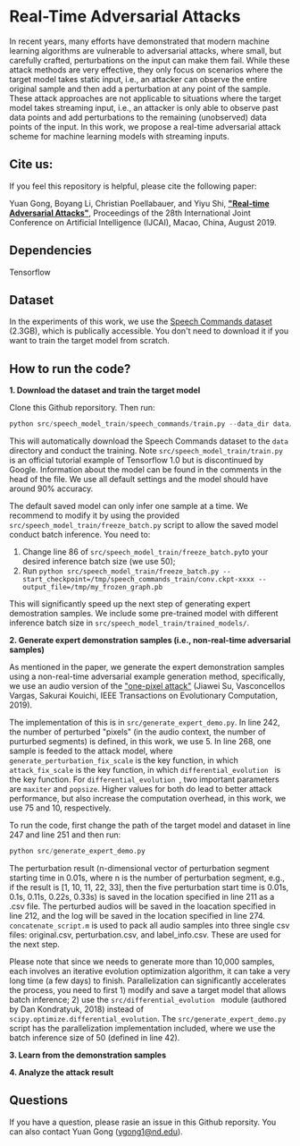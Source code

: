 
# Real-Time Adversarial Attacks
In recent years, many efforts have demonstrated that modern machine learning algorithms are vulnerable to adversarial attacks, where small, but carefully crafted, perturbations on the input can make them fail. While these attack methods are very effective, they only focus on scenarios where the target model takes static input, i.e., an attacker can observe the entire original sample and then add a perturbation at any point of the sample. These attack approaches are not applicable to situations where the target model takes streaming input, i.e., an attacker is only able to observe past data points and add perturbations to the remaining (unobserved) data points of the input. In this work, we propose a real-time adversarial attack scheme for machine learning models with streaming inputs.

## Cite us:  
If you feel this repository is helpful, please cite the following paper:

Yuan Gong, Boyang Li, Christian Poellabauer, and Yiyu Shi, **["Real-time Adversarial Attacks"](https://www.ijcai.org/Proceedings/2019/649)**, Proceedings of the 28th International Joint Conference on Artificial Intelligence (IJCAI), Macao, China, August 2019.

## Dependencies
Tensorflow 

## Dataset

In the experiments of this work, we use the [Speech Commands dataset](https://storage.cloud.google.com/download.tensorflow.org/data/speech_commands_v0.02.tar.gz) (2.3GB), which is publically accessible. You don't need to download it if you want to train the target model from scratch.

## How to run the code?
**1. Download the dataset and train the target model**

Clone this Github reporsitory. Then run:
```python
python src/speech_model_train/speech_commands/train.py --data_dir data/
``` 
This will automatically download the Speech Commands dataset to the ``data`` directory and conduct the training. Note ``src/speech_model_train/train.py`` is an official tutorial example of Tensorflow 1.0 but is discontinued by Google. Information about the model can be found in the comments in the head of the file. We use all default settings and the model should have around 90% accuracy. 

The default saved model can only infer one sample at a time. We recommend to modify it by using the provided ``src/speech_model_train/freeze_batch.py`` script to allow the saved model conduct batch inference. You need to: 
1) Change line 86 of ``src/speech_model_train/freeze_batch.py``to your desired inference batch size (we use 50); 
2) Run ``python src/speech_model_train/freeze_batch.py --start_checkpoint=/tmp/speech_commands_train/conv.ckpt-xxxx --output_file=/tmp/my_frozen_graph.pb
``

This will significantly speed up the next step of generating expert demostration samples. We include some pre-trained model with different inference batch size in ``src/speech_model_train/trained_models/``.

**2. Generate expert demonstration samples (i.e., non-real-time adversarial samples)**

 As mentioned in the paper, we generate the expert demonstration samples using a non-real-time adversarial example generation method, specifically, we use an audio version of the ["one-pixel attack"](https://arxiv.org/abs/1710.08864) (Jiawei Su, Vasconcellos Vargas, Sakurai Kouichi, IEEE Transactions on Evolutionary Computation, 2019). 

The implementation of this is in ``src/generate_expert_demo.py``.  In line 242, the number of perturbed "pixels" (in the audio context, the number of purturbed segments) is defined, in this work, we use 5. In line 268, one sample is feeded to the attack model, where ``generate_perturbation_fix_scale`` is the key function, in which ``attack_fix_scale`` is the key function, in which ``differential_evolution `` is the key function. For ``differential_evolution ``, two important parameters are ``maxiter`` and ``popsize``. Higher values for both do lead to better attack performance, but also increase the computation overhead, in this work, we use 75 and 10, respectively. 

To run the code, first change the path of the target model and dataset in line 247 and line 251 and then run:

```python
python src/generate_expert_demo.py
```
The perturbation result (n-dimensional vector of perturbation segment starting time in 0.01s, where n is the number of perturbation segment, e.g., if the result is [1, 10, 11, 22, 33], then the five perturbation start time is 0.01s, 0.1s, 0.11s, 0.22s, 0.33s) is saved in the location specified in line 211 as a .csv file. The perturbed audios will be saved in the loacation specified in line 212, and the log will be saved in the location specified in line 274. ``concatenate_script.m`` is used to pack all audio samples into three single csv files: original.csv, perturbation.csv, and label_info.csv. These are used for the next step.

Please note that since we needs to generate more than 10,000 samples, each involves an iterative evolution optimization algorithm, it can take a very long time (a few days) to finish. Parallelization can significantly accelerates the process, you need to first 1) modify and save a target model that allows batch inference; 2) use the ``src/differential_evolution `` module (authored by Dan Kondratyuk, 2018) instead of ``scipy.optimize.differential_evolution``. The ``src/generate_expert_demo.py`` script has the parallelization implementation included, where we use the batch inference size of 50 (defined in line 42).

**3. Learn from the demonstration samples**


**4. Analyze the attack result**


## Questions

If you have a question, please rasie an issue in this Github reporsity. You can also contact Yuan Gong (ygong1@nd.edu).
